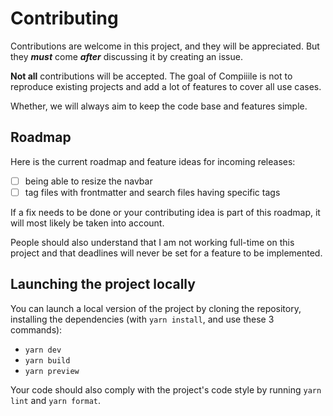 # Contributing

Contributions are welcome in this project, and they will be appreciated. But they **_must_** come **_after_** discussing it by creating an issue.

**Not all** contributions will be accepted. The goal of Compiiile is not to reproduce existing projects and add a lot of features to cover all use cases.

Whether, we will always aim to keep the code base and features simple.

## Roadmap

Here is the current roadmap and feature ideas for incoming releases:

-   [ ] being able to resize the navbar
-   [ ] tag files with frontmatter and search files having specific tags

If a fix needs to be done or your contributing idea is part of this roadmap, it will most likely be taken into account.

People should also understand that I am not working full-time on this project and that deadlines will never be set for a feature to be implemented.

## Launching the project locally

You can launch a local version of the project by cloning the repository, installing the dependencies (with `yarn install`, and use these 3 commands):

-   `yarn dev`
-   `yarn build`
-   `yarn preview`

Your code should also comply with the project's code style by running `yarn lint` and `yarn format`.
